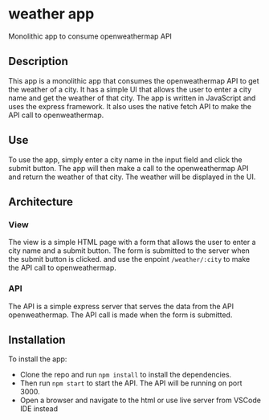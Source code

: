# weather app

Monolithic app to consume openweathermap API

## Description

This app is a monolithic app that consumes the openweathermap API to get the
weather of a city. It has a simple UI that allows the user to enter a city name
and get the weather of that city. The app is written in JavaScript and uses the
express framework. It also uses the native fetch API to make the API call to
openweathermap.

## Use

To use the app, simply enter a city name in the input field and click the submit
button. The app will then make a call to the openweathermap API and return the
weather of that city. The weather will be displayed in the UI.

## Architecture

### View

The view is a simple HTML page with a form that allows the user to enter a city
name and a submit button. The form is submitted to the server when the submit
button is clicked. and use the enpoint `/weather/:city` to make the API call to
openweathermap.

### API

The API is a simple express server that serves the data from the API
openweathermap. The API call is made when the form is submitted.

## Installation

To install the app:

- Clone the repo and run `npm install` to install the dependencies.
- Then run `npm start` to start the API. The API will be running on port 3000.
- Open a browser and navigate to the html or use live server from VSCode IDE instead
